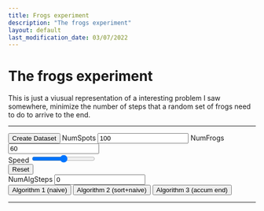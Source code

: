 ```yaml
---
title: Frogs experiment
description: "The frogs experiment"
layout: default
last_modification_date: 03/07/2022
---
```


# The frogs experiment

This is just a viusual representation of a interesting problem I saw somewhere, minimize the number of steps that a random set of frogs need to do to arrive to the end.

---

<div>
    <input type="button" id="createDS" value="Create Dataset">
    NumSpots <input type="text" id="numSpots" value="100">
    NumFrogs <input type="text" id="numFrogs" value="60">
    <br>
    Speed <input type="range" min="0" max="200" value="100" class="slider" id="speed">
    <br>
    <input type="button" id="reset" value="Reset">
    <br>
    NumAlgSteps <input type="text" id="numAlgSteps" value="0">
    <br>
    <input type="button" id="algo1" value="Algorithm 1 (naive)">
    <input type="button" id="algo2" value="Algorithm 2 (sort+naive)">
    <input type="button" id="algo3" value="Algorithm 3 (accum end)">
</div>

---

<div id="frogs"></div>
<script src="frogs.js" type="module"></script>
